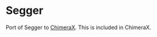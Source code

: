 # Segger
Port of Segger to <a href="https://www.cgl.ucsf.edu/chimerax/">ChimeraX</a>.
This is included in ChimeraX.
